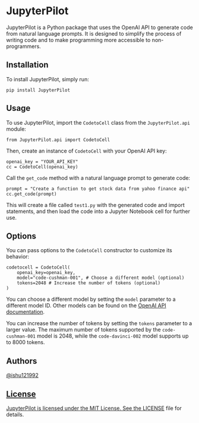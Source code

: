 <!-- start of README -->
<h1>JupyterPilot</h1>

<p>JupyterPilot is a Python package that uses the OpenAI API to generate code from natural language prompts. It is designed to simplify the process of writing code and to make programming more accessible to non-programmers.</p>

<h2>Installation</h2>

<p>To install JupyterPilot, simply run:</p>

<pre><code>pip install JupyterPilot</code></pre>

<h2>Usage</h2>

<p>To use JupyterPilot, import the <code>CodetoCell</code> class from the <code>JupyterPilot.api</code> module:</p>

<pre><code>from JupyterPilot.api import CodetoCell</code></pre>

<p>Then, create an instance of <code>CodetoCell</code> with your OpenAI API key:</p>

<pre><code>openai_key = "YOUR_API_KEY"
cc = CodetoCell(openai_key)</code></pre>

<p>Call the <code>get_code</code> method with a natural language prompt to generate code:</p>

<pre><code>prompt = "Create a function to get stock data from yahoo finance api"
cc.get_code(prompt)</code></pre>

<p>This will create a file called <code>test1.py</code> with the generated code and import statements, and then load the code into a Jupyter Notebook cell for further use.</p>

<h2>Options</h2>

<p>You can pass options to the <code>CodetoCell</code> constructor to customize its behavior:</p>

<pre><code>codetocell = CodetoCell(
    openai_key=openai_key,
    model="code-cushman-001", # Choose a different model (optional)
    tokens=2048 # Increase the number of tokens (optional)
)</code></pre>

<p>You can choose a different model by setting the <code>model</code> parameter to a different model ID. Other models can be found on the <a href="https://beta.openai.com/docs/engines/code-completion">OpenAI API documentation</a>.</p>

<p>You can increase the number of tokens by setting the <code>tokens</code> parameter to a larger value. The maximum number of tokens supported by the <code>code-cushman-001</code> model is 2048, while the <code>code-davinci-002</code> model supports up to 8000 tokens.</p>

<h2>Authors</h2>
<a href="https://www.github.com/ishu121992">@ishu121992</p>

<h2>License</h2>
<p>JupyterPilot is licensed under the MIT License. See the <a href="LICENSE">LICENSE</a> file for details.</p>
<!-- end of README -->
